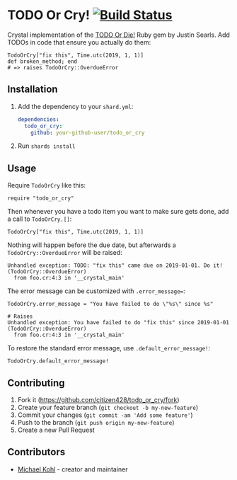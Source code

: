 # TODO Or Cry! [![Build Status](https://travis-ci.org/citizen428/todo_or_cry.svg?branch=master)](https://travis-ci.org/citizen428/todo_or_cry)

Crystal implementation of the [TODO Or Die!](https://github.com/searls/todo_or_die) Ruby gem by Justin Searls.
Add TODOs in code that ensure you actually do them:

```crystal
TodoOrCry["fix this", Time.utc(2019, 1, 1)]
def broken_method; end
# => raises TodoOrCry::OverdueError
```

## Installation

1. Add the dependency to your `shard.yml`:

   ```yaml
   dependencies:
     todo_or_cry:
       github: your-github-user/todo_or_cry
   ```

2. Run `shards install`

## Usage

Require `TodoOrCry` like this:

```crystal
require "todo_or_cry"
```

Then whenever you have a todo item you want to make sure gets done, add a call to `TodoOrCry.[]`:

```crystal
TodoOrCry["fix this", Time.utc(2019, 1, 1)]
```

Nothing will happen before the due date, but afterwards a `TodoOrCry::OverdueError` will be raised:

```
Unhandled exception: TODO: "fix this" came due on 2019-01-01. Do it! (TodoOrCry::OverdueError)
  from foo.cr:4:3 in '__crystal_main'
```

The error message can be customized with `.error_message=`:

```crystal
TodoOrCry.error_message = "You have failed to do \"%s\" since %s"

# Raises
Unhandled exception: You have failed to do "fix this" since 2019-01-01 (TodoOrCry::OverdueError)
  from foo.cr:4:3 in '__crystal_main'
```

To restore the standard error message, use `.default_error_message!`:

```crystal
TodoOrCry.default_error_message!
```

## Contributing

1. Fork it (<https://github.com/citizen428/todo_or_cry/fork>)
2. Create your feature branch (`git checkout -b my-new-feature`)
3. Commit your changes (`git commit -am 'Add some feature'`)
4. Push to the branch (`git push origin my-new-feature`)
5. Create a new Pull Request

## Contributors

- [Michael Kohl](https://github.com/citizen428) - creator and maintainer
